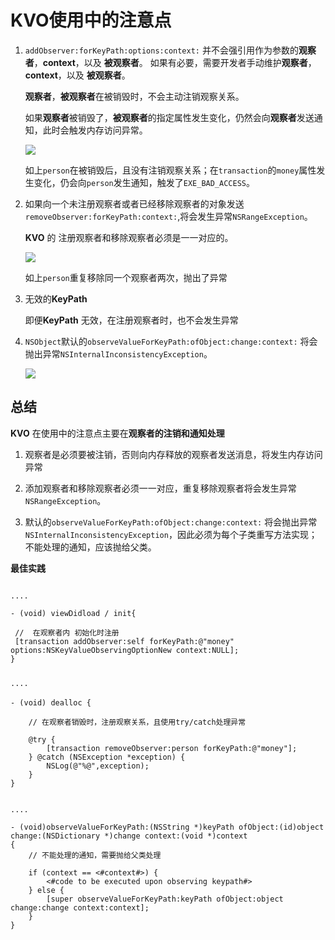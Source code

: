# KVO使用中的注意点

1. `addObserver:forKeyPath:options:context:` 并不会强引用作为参数的**观察者**，**context**，以及 **被观察者**。 如果有必要，需要开发者手动维护**观察者**，**context**，以及 **被观察者**。

   **观察者**，**被观察者**在被销毁时，不会主动注销观察关系。
   
   如果**观察者**被销毁了，**被观察者**的指定属性发生变化，仍然会向**观察者**发送通知，此时会触发内存访问异常。

   ![](https://pic.existorlive.cn/%E6%88%AA%E5%B1%8F2021-06-26%20%E4%B8%8A%E5%8D%883.38.17.png)

   如上`person`在被销毁后，且没有注销观察关系；在`transaction`的`money`属性发生变化，仍会向`person`发生通知，触发了`EXE_BAD_ACCESS`。


2. 如果向一个未注册观察者或者已经移除观察者的对象发送`removeObserver:forKeyPath:context:`,将会发生异常`NSRangeException`。

   **KVO** 的 注册观察者和移除观察者必须是一一对应的。
   
   ![](https://pic.existorlive.cn/%E6%88%AA%E5%B1%8F2021-06-26%20%E4%B8%8A%E5%8D%883.45.00.png)

   如上`person`重复移除同一个观察者两次，抛出了异常

3. 无效的**KeyPath** 

    即便**KeyPath** 无效，在注册观察者时，也不会发生异常


4. `NSObject`默认的`observeValueForKeyPath:ofObject:change:context:` 将会抛出异常`NSInternalInconsistencyException`。

   ![](https://pic.existorlive.cn/%E6%88%AA%E5%B1%8F2021-06-26%20%E4%B8%8A%E5%8D%883.57.37.png)




## 总结 

**KVO** 在使用中的注意点主要在**观察者的注销和通知处理**

1. 观察者是必须要被注销，否则向内存释放的观察者发送消息，将发生内存访问异常

2. 添加观察者和移除观察者必须一一对应，重复移除观察者将会发生异常`NSRangeException`。

3. 默认的`observeValueForKeyPath:ofObject:change:context:` 将会抛出异常`NSInternalInconsistencyException`，因此必须为每个子类重写方法实现；不能处理的通知，应该抛给父类。

**最佳实践**

```objc

.... 

- (void) viewDidload / init{
 
 //  在观察者内 初始化时注册
 [transaction addObserver:self forKeyPath:@"money" options:NSKeyValueObservingOptionNew context:NULL];
}


····

- (void) dealloc {

    // 在观察者销毁时，注册观察关系，且使用try/catch处理异常

    @try {
        [transaction removeObserver:person forKeyPath:@"money"];  
    } @catch (NSException *exception) {
        NSLog(@"%@",exception);
    }
}


.... 

- (void)observeValueForKeyPath:(NSString *)keyPath ofObject:(id)object change:(NSDictionary *)change context:(void *)context
{
    // 不能处理的通知，需要抛给父类处理

    if (context == <#context#>) {
        <#code to be executed upon observing keypath#>
    } else {
        [super observeValueForKeyPath:keyPath ofObject:object change:change context:context];
    }
}


```
   
   

   

